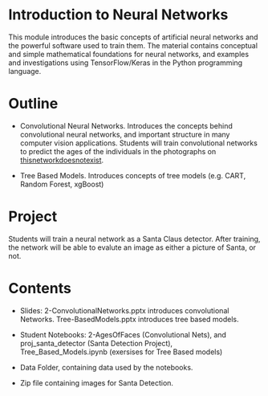 # Introduction to Neural Networks

This module introduces the basic concepts of artificial neural networks and the powerful software used to train them.  The material contains conceptual and simple mathematical foundations for neural networks, and examples and investigations using TensorFlow/Keras in the Python programming language.

# Outline

* Convolutional Neural Networks. Introduces the concepts behind convolutional neural networks, and important structure in many computer vision applications.  Students will train convolutional networks to predict the ages of the individuals in the photographs on [thisnetworkdoesnotexist](thisnetworkdoesnotexist.pythonanywhere.com).

* Tree Based Models. Introduces concepts of tree models (e.g. CART, Random Forest, xgBoost)



# Project

Students will train a neural network as a Santa Claus detector.  After training, the network will be able to evalute an image as either a picture of Santa, or not.

# Contents

* Slides: 2-ConvolutionalNetworks.pptx introduces convolutional Networks. Tree-BasedModels.pptx introduces tree based models.

* Student Notebooks:  2-AgesOfFaces (Convolutional Nets), and proj_santa_detector (Santa Detection Project), Tree_Based_Models.ipynb (exersises for Tree Based models)

* Data Folder, containing data used by the notebooks.

* Zip file containing images for Santa Detection.
